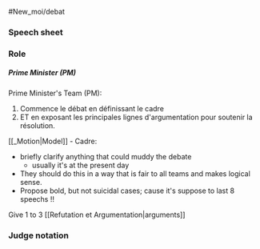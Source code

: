 #New_moi/debat

### Speech sheet


### Role
##### Prime Minister (PM)

Prime Minister's Team (PM):
1. Commence le débat en définissant le cadre 
2. ET en exposant les principales lignes d'argumentation pour soutenir la résolution.


[[_Motion|Model]] - Cadre: 
- briefly clarify anything that could muddy the debate
	- usually it's at the present day
- They should do this in a way that is fair to all teams and makes logical sense.
- Propose bold, but not suicidal cases; cause it's suppose to last 8 speechs !!

Give 1 to 3 [[Refutation et Argumentation|arguments]]



### Judge notation
